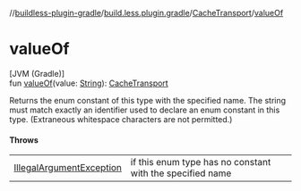 //[buildless-plugin-gradle](../../../index.md)/[build.less.plugin.gradle](../index.md)/[CacheTransport](index.md)/[valueOf](value-of.md)

# valueOf

[JVM (Gradle)]\
fun [valueOf](value-of.md)(value: [String](https://kotlinlang.org/api/latest/jvm/stdlib/kotlin/-string/index.html)): [CacheTransport](index.md)

Returns the enum constant of this type with the specified name. The string must match exactly an identifier used to declare an enum constant in this type. (Extraneous whitespace characters are not permitted.)

#### Throws

| | |
|---|---|
| [IllegalArgumentException](https://kotlinlang.org/api/latest/jvm/stdlib/kotlin/-illegal-argument-exception/index.html) | if this enum type has no constant with the specified name |
